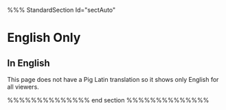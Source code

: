 %%% StandardSection Id="sectAuto"

# English Only

## In English

This page does not have a Pig Latin translation so it shows only English for all viewers.

%%%%%%%%%%%%%% end section %%%%%%%%%%%%%%